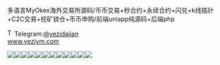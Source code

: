 多语言MyOkex海外交易所源码/币币交易+秒合约+永续合约+闪兑+k线插针+C2C交易+挖矿锁仓+币币申购/前端uniapp纯源码+后端php<p dir="auto"><a target="_blank" rel="noopener noreferrer nofollow" href="https://camo.githubusercontent.com/d614d90677fbc2e34c7c62ebc68c82379d87a57c4beaf05af65fec7ba6b72e36/68747470733a2f2f63646e2d69636f6e732d706e672e666c617469636f6e2e636f6d2f3531322f323131312f323131313634362e706e67"><img src="https://camo.githubusercontent.com/d614d90677fbc2e34c7c62ebc68c82379d87a57c4beaf05af65fec7ba6b72e36/68747470733a2f2f63646e2d69636f6e732d706e672e666c617469636f6e2e636f6d2f3531322f323131312f323131313634362e706e67" alt="Telegram Icon" style="width: 16px; max-width: 100%;" data-canonical-src="https://cdn-icons-png.flaticon.com/512/2111/2111646.png"></a>Telegram:<a href="https://t.me/yezidajian" rel="nofollow">@yezidajian</a><br><a href="https://www.yeziym.com/">www.yeziym.com</a></p><img src="https://github.com/yeziym/duoyuyanMyO_fk/blob/main/FB097.png"><img src="https://github.com/yeziym/duoyuyanMyO_fk/blob/main/UeTAT.png"><img src="https://github.com/yeziym/duoyuyanMyO_fk/blob/main/UwPWq.png"><img src="https://github.com/yeziym/duoyuyanMyO_fk/blob/main/vIE3a.png"><img src="https://github.com/yeziym/duoyuyanMyO_fk/blob/main/3azG3.png"><img src="https://github.com/yeziym/duoyuyanMyO_fk/blob/main/w0YxR.png"><img src="https://github.com/yeziym/duoyuyanMyO_fk/blob/main/WyJd3.png"><img src="https://github.com/yeziym/duoyuyanMyO_fk/blob/main/wQkNb.png"><img src="https://github.com/yeziym/duoyuyanMyO_fk/blob/main/te9eF.png"><img src="https://github.com/yeziym/duoyuyanMyO_fk/blob/main/JrZpo.png"><img src="https://github.com/yeziym/duoyuyanMyO_fk/blob/main/zDuQQ.png"><img src="https://github.com/yeziym/duoyuyanMyO_fk/blob/main/nigjX.png">